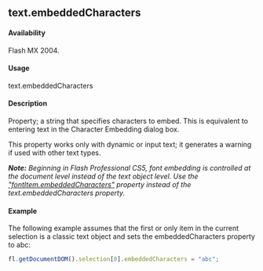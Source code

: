 ## text.embeddedCharacters

#### Availability

Flash MX 2004.

#### Usage

text.embeddedCharacters

#### Description

Property; a string that specifies characters to embed. This is equivalent to entering text in the Character Embedding dialog box.

This property works only with dynamic or input text; it generates a warning if used with other text types.

***Note:** Beginning in Flash Professional CS5, font embedding is controlled at the document level instead of the text object level. Use the* *["fontItem.embeddedCharacters"](../fontItem_object/fontIte2.md#fontitem.embeddedCharacters) property instead of the text.embeddedCharacters property.*

#### Example

The following example assumes that the first or only item in the current selection is a classic text object and sets the
embeddedCharacters property to abc: 

```javascript
fl.getDocumentDOM().selection[0].embeddedCharacters = "abc";
```